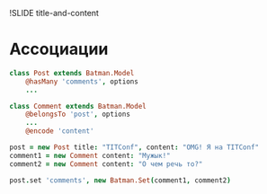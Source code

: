 !SLIDE title-and-content

# Ассоциации

```coffeescript
class Post extends Batman.Model
    @hasMany 'comments', options
    ...

class Comment extends Batman.Model
    @belongsTo 'post', options
    ...
    @encode 'content'
```

```coffeescript
post = new Post title: "TITConf", content: "OMG! Я на TITConf"
comment1 = new Comment content: "Мужык!"
comment2 = new Comment content: "О чем речь то?"

post.set 'comments', new Batman.Set(comment1, comment2)
```
